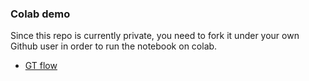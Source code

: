 

### Colab demo
Since this repo is currently private, you need to fork it under your own Github user in order to run the notebook on colab.

- [GT flow](https://colab.research.google.com/github/ernestchu/MeDM/blob/main/colabs/gt_flow.ipynb)
